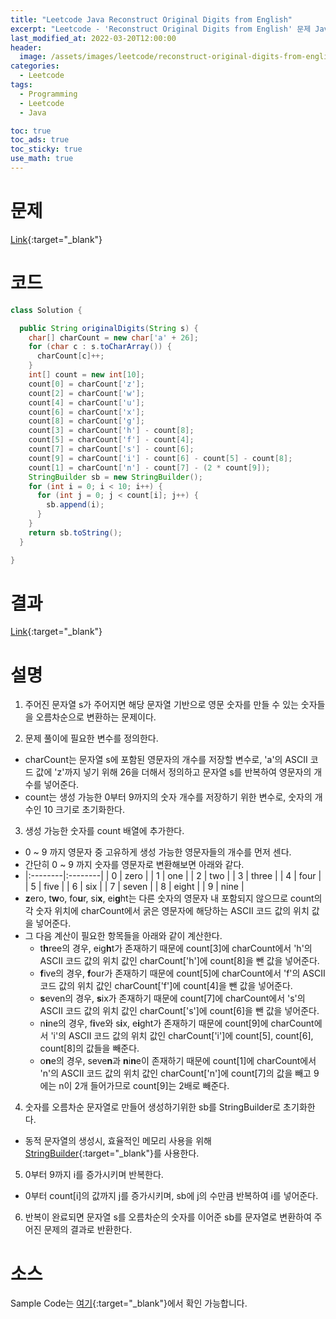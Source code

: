 ```yaml
---
title: "Leetcode Java Reconstruct Original Digits from English"
excerpt: "Leetcode - 'Reconstruct Original Digits from English' 문제 Java 풀이"
last_modified_at: 2022-03-20T12:00:00
header:
  image: /assets/images/leetcode/reconstruct-original-digits-from-english.png
categories:
  - Leetcode
tags:
  - Programming
  - Leetcode
  - Java

toc: true
toc_ads: true
toc_sticky: true
use_math: true
---
```

# 문제
[Link](https://leetcode.com/problems/reconstruct-original-digits-from-english/){:target="_blank"}

# 코드
```java
class Solution {

  public String originalDigits(String s) {
    char[] charCount = new char['a' + 26];
    for (char c : s.toCharArray()) {
      charCount[c]++;
    }
    int[] count = new int[10];
    count[0] = charCount['z'];
    count[2] = charCount['w'];
    count[4] = charCount['u'];
    count[6] = charCount['x'];
    count[8] = charCount['g'];
    count[3] = charCount['h'] - count[8];
    count[5] = charCount['f'] - count[4];
    count[7] = charCount['s'] - count[6];
    count[9] = charCount['i'] - count[6] - count[5] - count[8];
    count[1] = charCount['n'] - count[7] - (2 * count[9]);
    StringBuilder sb = new StringBuilder();
    for (int i = 0; i < 10; i++) {
      for (int j = 0; j < count[i]; j++) {
        sb.append(i);
      }
    }
    return sb.toString();
  }

}
```

# 결과
[Link](https://leetcode.com/submissions/detail/663438039/){:target="_blank"}

# 설명
1. 주어진 문자열 s가 주어지면 해당 문자열 기반으로 영문 숫자를 만들 수 있는 숫자들을 오름차순으로 변환하는 문제이다.

2. 문제 풀이에 필요한 변수를 정의한다.
- charCount는 문자열 s에 포함된 영문자의 개수를 저장할 변수로, 'a'의 ASCII 코드 값에 'z'까지 넣기 위해 26을 더해서 정의하고 문자열 s를 반복하여 영문자의 개수를 넣어준다.
- count는 생성 가능한 0부터 9까지의 숫자 개수를 저장하기 위한 변수로, 숫자의 개수인 10 크기로 초기화한다.

3. 생성 가능한 숫자를 count 배열에 추가한다.
- 0 ~ 9 까지 영문자 중 고유하게 생성 가능한 영문자들의 개수를 먼저 센다.
- 간단히 0 ~ 9 까지 숫자를 영문자로 변환해보면 아래와 같다.
- |:--------|:--------|
| 0 | zero |
| 1 | one |
| 2 | two |
| 3 | three |
| 4 | four |
| 5 | five |
| 6 | six |
| 7 | seven |
| 8 | eight |
| 9 | nine |
- <b>z</b>ero, t<b>w</b>o, fo<b>u</b>r, si<b>x</b>, ei<b>g</b>ht는 다른 숫자의 영문자 내 포함되지 않으므로 count의 각 숫자 위치에 charCount에서 굵은 영문자에 해당하는 ASCII 코드 값의 위치 값을 넣어준다.
- 그 다음 계산이 필요한 항목들을 아래와 같이 계산한다.
  - t<b>h</b>ree의 경우, eig<b>h</b>t가 존재하기 때문에 count[3]에 charCount에서 'h'의 ASCII 코드 값의 위치 값인 charCount['h']에 count[8]을 뺀 값을 넣어준다.
  - <b>f</b>ive의 경우, <b>f</b>our가 존재하기 때문에 count[5]에 charCount에서 'f'의 ASCII 코드 값의 위치 값인 charCount['f']에 count[4]을 뺀 값을 넣어준다.
  - <b>s</b>even의 경우, <b>s</b>ix가 존재하기 때문에 count[7]에 charCount에서 's'의 ASCII 코드 값의 위치 값인 charCount['s']에 count[6]을 뺀 값을 넣어준다.
  - n<b>i</b>ne의 경우, f<b>i</b>ve와 s<b>i</b>x, e<b>i</b>ght가 존재하기 때문에 count[9]에 charCount에서 'i'의 ASCII 코드 값의 위치 값인 charCount['i']에 count[5], count[6], count[8]의 값들을 빼준다.
  - o<b>n</b>e의 경우, seve<b>n</b>과 <b>n</b>i<b>n</b>e이 존재하기 때문에 count[1]에 charCount에서 'n'의 ASCII 코드 값의 위치 값인 charCount['n']에 count[7]의 값을 빼고 9에는 n이 2개 들어가므로 count[9]는 2배로 빼준다.

4. 숫자를 오름차순 문자열로 만들어 생성하기위한 sb를 StringBuilder로 초기화한다.
- 동적 문자열의 생성시, 효율적인 메모리 사용을 위해 [StringBuilder](https://docs.oracle.com/javase/tutorial/java/data/buffers.html){:target="_blank"}를 사용한다.

5. 0부터 9까지 i를 증가시키며 반복한다.
- 0부터 count[i]의 값까지 j를 증가시키며, sb에 j의 수만큼 반복하여 i를 넣어준다.

6. 반복이 완료되면 문자열 s를 오름차순의 숫자를 이어준 sb를 문자열로 변환하여 주어진 문제의 결과로 반환한다.

# 소스
Sample Code는 [여기](https://github.com/GracefulSoul/leetcode/blob/master/src/main/java/gracefulsoul/problems/ReconstructOriginalDigitsFromEnglish.java){:target="_blank"}에서 확인 가능합니다.
